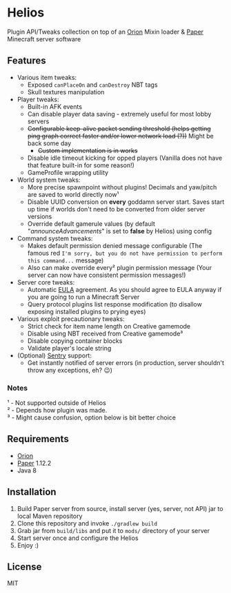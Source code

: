 # Helios

Plugin API/Tweaks collection on top of an [Orion](https://github.com/OrionMinecraft/Orion) Mixin loader &
[Paper](https://github.com/PaperMC/Paper) Minecraft server software

## Features
- Various item tweaks:
    - Exposed `canPlaceOn` and `canDestroy` NBT tags
    - Skull textures manipulation
- Player tweaks:
    - Built-in AFK events
    - Can disable player data saving - extremely useful for most lobby servers
    - ~~Configurable keep-alive packet sending threshold (helps getting ping graph correct faster and/or lower network load (?))~~ Might be back some day
        - ~~Custom implementation is in works~~
    - Disable idle timeout kicking for opped players (Vanilla does not have that feature built-in for some reason!)
    - GameProfile wrapping utility
- World system tweaks:
    - More precise spawnpoint without plugins! Decimals and yaw/pitch are saved to world directly now¹
    - Disable UUID conversion on **every** goddamn server start. Saves start up time if worlds don't need to be converted
    from older server versions
    - Override default gamerule values (by default "_announceAdvancements_" is set to **false** by Helios) using config
- Command system tweaks:
    - Makes default permission denied message configurable (The famous red `I'm sorry, but you do not have permission to
    perform this command...` message)
    - Also can make override every² plugin permission message (Your server can now have consistent
    permission messages!)
- Server core tweaks:
    - Automatic [EULA](https://account.mojang.com/documents/minecraft_eula) agreement. As you should agree to EULA 
    anyway if you are going to run a Minecraft Server
    - Query protocol plugins list response modification (to disallow exposing installed plugins to prying eyes)
- Various exploit precautionary tweaks:
    - Strict check for item name length on Creative gamemode
    - Disable using NBT received from Creative gamemode³
    - Disable copying container blocks
    - Validate player's locale string
- (Optional) [Sentry](https://sentry.io) support:
    - Get instantly notified of server errors (in production, server shouldn't throw any exceptions, eh? :wink:)

### Notes
¹ - Not supported outside of Helios  
² - Depends how plugin was made.  
³ - Might cause confusion, option below is bit better choice

## Requirements
- [Orion](https://github.com/OrionMinecraft/Orion)
- [Paper](https://github.com/PaperMC/Paper) 1.12.2
- Java 8

## Installation
1) Build Paper server from source, install server (yes, server, not API) jar to local Maven repository
2) Clone this repository and invoke `./gradlew build`
3) Grab jar from `build/libs` and put it to `mods/` directory of your server
4) Start server once and configure the Helios
5) Enjoy :)

## License
MIT
